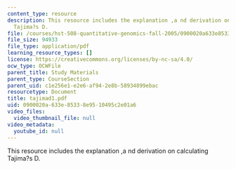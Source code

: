```yaml
---
content_type: resource
description: This resource includes the explanation ,a nd derivation on calculating
  Tajima?s D.
file: /courses/hst-508-quantitative-genomics-fall-2005/0900020a633e85338e9510495c2e01a6_tajimad1.pdf
file_size: 94933
file_type: application/pdf
learning_resource_types: []
license: https://creativecommons.org/licenses/by-nc-sa/4.0/
ocw_type: OCWFile
parent_title: Study Materials
parent_type: CourseSection
parent_uid: c1e256e1-e2e6-af94-2e8b-58934899ebac
resourcetype: Document
title: tajimad1.pdf
uid: 0900020a-633e-8533-8e95-10495c2e01a6
video_files:
  video_thumbnail_file: null
video_metadata:
  youtube_id: null
---
```

This resource includes the explanation ,a nd derivation on calculating Tajima?s D.